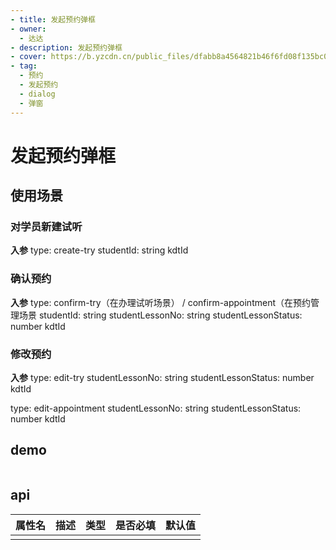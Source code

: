 ```yaml
---
- title: 发起预约弹框
- owner:
  - 达达
- description: 发起预约弹框
- cover: https://b.yzcdn.cn/public_files/dfabb8a4564821b46f6fd08f135bc0f5.png
- tag:
  - 预约
  - 发起预约
  - dialog
  - 弹窗
---
```


# 发起预约弹框

## 使用场景

### 对学员新建试听      

**入参**
type: create-try
studentId: string
kdtId

### 确认预约

**入参**
type: confirm-try（在办理试听场景） / confirm-appointment（在预约管理场景
studentId: string
studentLessonNo: string
studentLessonStatus: number
kdtId

### 修改预约

**入参**
type: edit-try
studentLessonNo: string
studentLessonStatus: number
kdtId

type: edit-appointment
studentLessonNo: string
studentLessonStatus: number
kdtId

## demo
```jsx
```
## api
| 属性名  | 描述                 | 类型                                                  | 是否必填 | 默认值               |
| ------ | ------------------- | ---------------------------------------------------- | ------- | ------------------- |
|        |                     |                                                      |         |                     |
